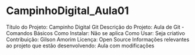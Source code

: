 # CampinhoDigital_Aula01

Título do Projeto: Campinho Digital Git
Descrição do Projeto: Aula de Git - Comandos Básicos
Como Instalar: Não se aplica
Como Usar: Seja criativo
Contribuição: Gilson Amorim
Licença: Open Source
Informações relevantes ao projeto que estão desenvolvendo: Aula com modificações
